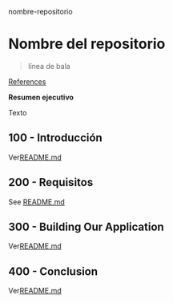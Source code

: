 nombre-repositorio

# Nombre del repositorio

> línea de bala

[References](./REFERENCES.md)

**Resumen ejecutivo**

Texto

## 100 - Introducción

Ver[README.md](./100/README.md)

## 200 - Requisitos

See [README.md](./200/README.md)

## 300 - Building Our Application

Ver[README.md](./300/README.md)

## 400 - Conclusion

Ver[README.md](./400/README.md)
